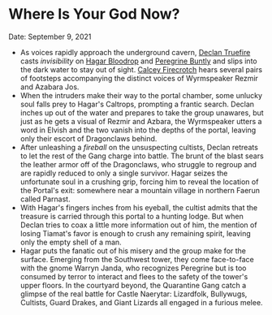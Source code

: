 # Where Is Your God Now?

Date: September 9, 2021

- As voices rapidly approach the underground cavern, [Declan Truefire](../Characters/Declan%20Truefire/%21index.md) casts *invisibility* on [Hagar Bloodrop](../Characters/Hagar%20Bloodrop/%21index.md) and [Peregrine Buntly](../Characters/Peregrine%20Buntly/%21index.md) and slips into the dark water to stay out of sight. [Calcey Firecrotch](../Characters/Calcey%20Firecrotch/%21index.md) hears several pairs of footsteps accompanying the distinct voices of Wyrmspeaker Rezmir and Azabara Jos.
- When the intruders make their way to the portal chamber, some unlucky soul falls prey to Hagar's Caltrops, prompting a frantic search. Declan inches up out of the water and prepares to take the group unawares, but just as he gets a visual of Rezmir and Azbara, the Wyrmspeaker utters a word in Elvish and the two vanish into the depths of the portal, leaving only their escort of Dragonclaws behind.
- After unleashing a *fireball* on the unsuspecting cultists, Declan retreats to let the rest of the Gang charge into battle. The brunt of the blast sears the leather armor off of the Dragonclaws, who struggle to regroup and are rapidly reduced to only a single survivor. Hagar seizes the unfortunate soul in a crushing grip, forcing him to reveal the location of the Portal's exit: somewhere near a mountain village in northern Faerun called Parnast.
- With Hagar's fingers inches from his eyeball, the cultist admits that the treasure is carried through this portal to a hunting lodge. But when Declan tries to coax a little more information out of him, the mention of losing Tiamat's favor is enough to crush any remaining spirit, leaving only the empty shell of a man.
- Hagar puts the fanatic out of his misery and the group make for the surface. Emerging from the Southwest tower, they come face-to-face with the gnome Warryn Janda, who recognizes Peregrine but is too consumed by terror to interact and flees to the safety of the tower's upper floors. In the courtyard beyond, the Quarantine Gang catch a glimpse of the real battle for Castle Naerytar: Lizardfolk, Bullywugs, Cultists, Guard Drakes, and Giant Lizards all engaged in a furious melee.
